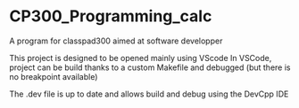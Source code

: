 # CP300_Programming_calc
A program for classpad300 aimed at software developper

This project is designed to be opened mainly using VScode
In VSCode, project can be build thanks to a custom Makefile and debugged (but there is no breakpoint available)

The .dev file is up to date and allows build and debug using the DevCpp IDE
